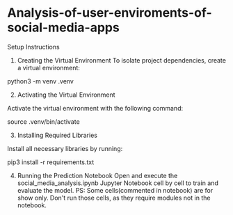 # Analysis-of-user-enviroments-of-social-media-apps

Setup Instructions
1. Creating the Virtual Environment
To isolate project dependencies, create a virtual environment:

python3 -m venv .venv

2. Activating the Virtual Environment

Activate the virtual environment with the following command:

source .venv/bin/activate

3. Installing Required Libraries

Install all necessary libraries by running:

pip3 install -r requirements.txt

4. Running the Prediction Notebook
Open and execute the social_media_analysis.ipynb Jupyter Notebook cell by cell to train and evaluate the model.
PS: Some cells(commented in notebook) are for show only. Don't run those cells, as they require modules not in the notebook.
